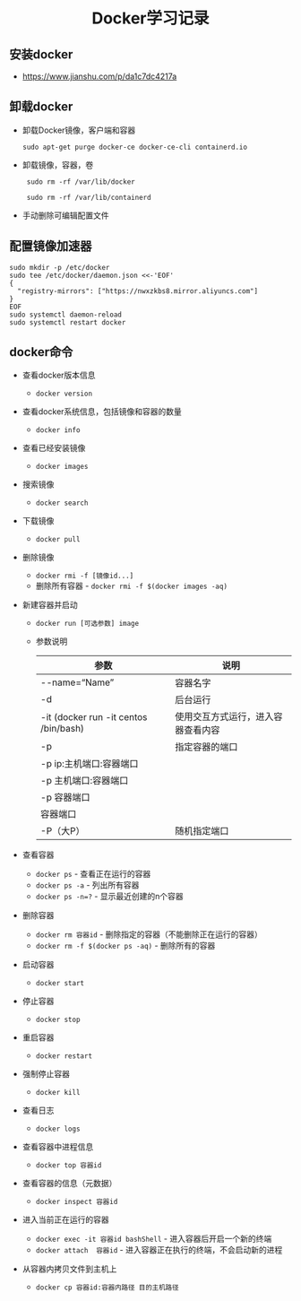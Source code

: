 <h1 align="center" id="index">Docker学习记录</h1>

## 安装docker

- https://www.jianshu.com/p/da1c7dc4217a

## 卸载docker

- 卸载Docker镜像，客户端和容器

  ```shell
  sudo apt-get purge docker-ce docker-ce-cli containerd.io
  ```

- 卸载镜像，容器，卷

  ```shell
   sudo rm -rf /var/lib/docker
  
   sudo rm -rf /var/lib/containerd
  ```

- 手动删除可编辑配置文件

## 配置镜像加速器

```shell
sudo mkdir -p /etc/docker
sudo tee /etc/docker/daemon.json <<-'EOF'
{
  "registry-mirrors": ["https://nwxzkbs8.mirror.aliyuncs.com"]
}
EOF
sudo systemctl daemon-reload
sudo systemctl restart docker
```

## docker命令

- 查看docker版本信息
  - `docker version`
- 查看docker系统信息，包括镜像和容器的数量
  - `docker info`
- 查看已经安装镜像
  - `docker images`
- 搜索镜像
  - `docker search`

- 下载镜像

  - `docker pull`

- 删除镜像

  - `docker rmi -f [镜像id...]`
  - 删除所有容器 - `docker rmi -f $(docker images -aq)`

- 新建容器并启动

  - `docker run [可选参数] image`

  - 参数说明

    | 参数                                  | 说明                               |
    | ------------------------------------- | ---------------------------------- |
    | --name=“Name”                         | 容器名字                           |
    | -d                                    | 后台运行                           |
    | -it (docker run -it centos /bin/bash) | 使用交互方式运行，进入容器查看内容 |
    | -p                                    | 指定容器的端口                     |
    | -p ip:主机端口:容器端口               |                                    |
    | -p 主机端口:容器端口                  |                                    |
    | -p 容器端口                           |                                    |
    | 容器端口                              |                                    |
    | -P（大P）                             | 随机指定端口                       |

- 查看容器

  - `docker ps` - 查看正在运行的容器
  - `docker ps -a`  - 列出所有容器
  - `docker ps -n=?`  - 显示最近创建的n个容器 

- 删除容器
  - `docker rm 容器id` - 删除指定的容器（不能删除正在运行的容器）
  - `docker rm -f $(docker ps -aq)`  - 删除所有的容器
- 启动容器
  - `docker start`
- 停止容器
  - `docker stop`
- 重启容器
  - `docker restart`
- 强制停止容器
  - `docker kill`
- 查看日志
  - `docker logs`
- 查看容器中进程信息
  - `docker top 容器id`
- 查看容器的信息（元数据）
  - `docker inspect 容器id`

- 进入当前正在运行的容器
  - `docker exec -it 容器id bashShell` - 进入容器后开启一个新的终端
  - `docker attach  容器id` - 进入容器正在执行的终端，不会启动新的进程
- 从容器内拷贝文件到主机上
  - `docker cp 容器id:容器内路径 目的主机路径`

